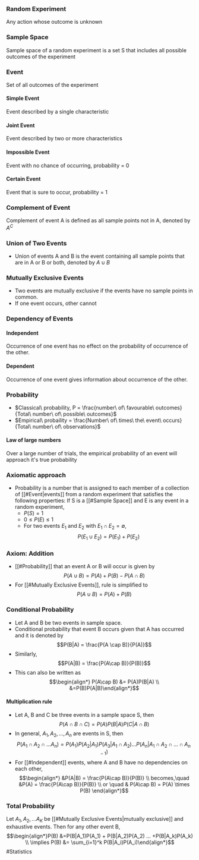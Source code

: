 ### Random Experiment
Any action whose outcome is unknown

### Sample Space
Sample space of a random experiment is a set S that includes all possible outcomes of the experiment

### Event
Set of all outcomes of the experiment

#### Simple Event
Event described by a single characteristic

#### Joint Event
Event described by two or more characteristics

#### Impossible Event
Event with no chance of occurring, probability = 0

#### Certain Event
Event that is sure to occur, probability = 1

### Complement of Event
Complement of event A is defined as all sample points not in A, denoted by $A^C$

### Union of Two Events
* Union of events A and B is the event containing all sample points that are in A or B or both, denoted by $A \cup B$

### Mutually Exclusive Events
* Two events are mutually exclusive if the events have no sample points in common.
* If one event occurs, other cannot

### Dependency of Events
#### Independent
Occurrence of one event has no effect on the probability of occurrence of the other.
#### Dependent
Occurrence of one event gives information about occurrence of the other.

### Probability
* $Classical\ probability, P = \frac{number\ of\ favourable\ outcomes}{Total\ number\ of\ possible\ outcomes}$
* $Empirical\ probaility = \frac{Number\ of\ times\ the\ event\ occurs}{Total\ number\ of\ observations}$

#### Law of large numbers
Over a large number of trials, the empirical probability of an event will approach it's true probability


### Axiomatic approach
* Probability is a number that is assigned to each member of a collection of [[#Event|events]] from a random experiment that satisfies the following properties: If S is a [[#Sample Space]] and E is any event in a random experiment,
	* $P(S) = 1$
	* $0 \le P(E) \le 1$
	* For two events $E_1$ and $E_2$ with $E_1 \cap E_2 = \emptyset$, $$P(E_1 \cup E_2) = P(E_1) + P(E_2)$$

### Axiom: Addition
* [[#Probability]] that an event A or B will occur is given by $$P(A\cup B) = P(A) + P(B) - P(A \cap B)$$
* For [[#Mutually Exclusive Events]], rule is simplified to $$P(A\cup B) = P(A) + P(B)$$ 
### Conditional Probability
* Let A and B be two events in sample space.
* Conditional probability that event B occurs given that A has occurred and it is denoted by $$P(B|A) = \frac{P(A \cap B)}{P(A)}$$
* Similarly, $$P(A|B) = \frac{P(A\cap B)}{P(B)}$$
* This can also be written as $$\begin{align*} P(A\cap B) &= P(A)P(B|A) \\ &=P(B)P(A|B)\end{align*}$$
#### Multiplication rule
* Let A, B and C be three events in a sample space S, then $$P(A\cap B\cap C) = P(A)P(B|A)P(C|A\cap B)$$
* In general, $A_1, A_2, ..., A_n$ are events in S, then $$P(A_1\cap A_2\cap ... A_n) = P(A_1)P(A_2|A_1)P(A_3|A_1\cap A_2) ... P(A_n|A_1\cap A_2 \cap... \cap A_{n-1})$$
* For [[#Independent]] events, where A and B have no dependencies on each other, $$\begin{align*} &P(A|B) = \frac{P(A\cap B)}{P(B)} \\ becomes,\quad &P(A) = \frac{P(A\cap B)}{P(B)} \\ or \quad & P(A\cap B) = P(A) \times P(B) \end{align*}$$
### Total Probability
Let $A_1, A_2, ... A_K$ be [[#Mutually Exclusive Events|mutually exclusive]] and exhaustive events. Then for any other event B, $$\begin{align*}P(B) &=P(B|A_1)P(A_1) + P(B|A_2)P(A_2) ... +P(B|A_k)P(A_k) \\
\implies P(B) &= \sum_{i=1}^k P(B|A_i)P(A_i)\end{align*}$$
#Statistics